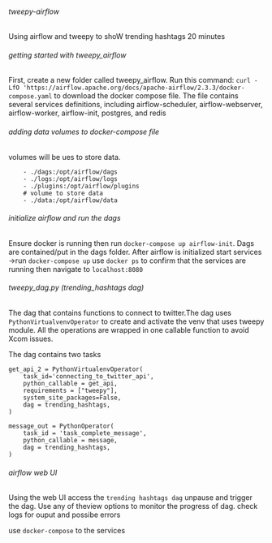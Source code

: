 ###### tweepy-airflow
Using airflow and tweepy to shoW trending hashtags 20 minutes

###### getting started with tweepy_airflow
First, create a new folder called tweepy_airflow.
Run this command:
```curl -LfO 'https://airflow.apache.org/docs/apache-airflow/2.3.3/docker-compose.yaml``` to download the docker compose file. The file contains several services definitions, including airflow-scheduler, airflow-webserver, airflow-worker, airflow-init, postgres, and redis

###### adding data volumes to docker-compose file
volumes will be ues to store data. 

```volumes:
    - ./dags:/opt/airflow/dags
    - ./logs:/opt/airflow/logs
    - ./plugins:/opt/airflow/plugins
    # volume to store data
    - ./data:/opt/airflow/data
```

###### initialize airflow and run the dags
Ensure docker is running then run ```docker-compose up airflow-init```. Dags are contained/put in the dags folder.
After airflow is initialized start services ->run ```docker-compose up```
use ```docker ps``` to confirm that the services are running then navigate to ```localhost:8080```

###### tweepy_dag.py (trending_hashtags dag)
The dag that contains functions to connect to twitter.The dag uses  ```PythonVirtualvenvOperator``` to create and activate the venv that uses tweepy module.
All the operations are wrapped in one callable function to avoid Xcom issues.

The dag contains two tasks 
```
get_api_2 = PythonVirtualenvOperator(
    task_id='connecting_to_twitter_api',
    python_callable = get_api,
    requirements = ["tweepy"],
    system_site_packages=False,
    dag = trending_hashtags,
)

message_out = PythonOperator(
    task_id = 'task_complete_message',
    python_callable = message,
    dag = trending_hashtags,
)
```

###### airflow web UI
Using the web UI access the  ```trending hashtags dag``` unpause and trigger the dag. Use any of theview options to monitor the progress of dag. check logs for ouput and possibe errors

use ```docker-compose``` to the services



